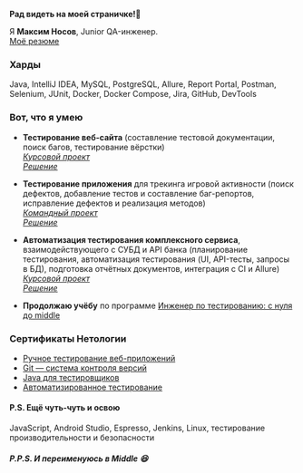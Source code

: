 **Рад видеть на моей страничке!👋**

Я **Максим Носов**, Junior QA-инженер.  
[Моё резюме](https://docs.google.com/document/d/1ScEGZ-BN2FmLecZY0bWfji25RoyRuBQ_dxHW9H98KFk/edit?usp=sharing)  

### Харды
Java, IntelliJ IDEA, MySQL, PostgreSQL, Allure, Report Portal, Postman, Selenium, JUnit, Docker, Docker Compose, Jira, GitHub, DevTools

### Вот, что я умею
* **Тестирование веб-сайта** (составление тестовой документации, поиск багов, тестирование вёрстки)  
  *[Курсовой проект](https://github.com/netology-code/iqa-diplom/blob/main/README.md)*  
  *[Решение](https://docs.google.com/spreadsheets/d/1ZFTC-jcTKYsRICzDlTUDIO_9BUsBC1X7kgaMxaWJXQQ/edit#gid=0)*  
  
* **Тестирование приложения** для трекинга игровой активности (поиск дефектов, добавление тестов и составление баг-репортов, исправление дефектов и реализация методов)  
  *[Командный проект](https://github.com/netology-code/javaqa-team-diplom)*  
  *[Решение](https://github.com/2Evgen/TeamProject)*  
  
* **Автоматизация тестирования комплексного сервиса**, взаимодействующего с СУБД и API банка (планирование тестирования, автоматизация тестирования (UI, API-тесты, запросы в БД), подготовка отчётных документов, интеграция с CI и Allure)  
  *[Курсовой проект](https://github.com/netology-code/aqa-qamid-diplom)*  
  *[Решение](https://github.com/MaksimNosov/Aqa-qamid-diplom)*  
  
* **Продолжаю учёбу** по программе [Инженер по тестированию: с нуля до middle](https://netology.ru/programs/qa-middle#/lessons)  

### Сертификаты Нетологии
* [Ручное тестирование веб-приложений](https://github.com/MaksimNosov/Training-Certificates/blob/master/Certificate-Manual-Testing-Of-Web-App.pdf) 
* [Git — система контроля версий](https://github.com/MaksimNosov/Training-Certificates/blob/master/Certificate-GIT.pdf)
* [Java для тестировщиков](https://github.com/MaksimNosov/Training-Certificates/blob/master/Certificate-Java-For-QA.pdf)
* [Автоматизированное тестирование](https://github.com/MaksimNosov/Training-Certificates/blob/master/Certificate-Automation-Testing.pdf)

#### P.S. Ещё чуть-чуть и освою
JavaScript, Android Studio, Espresso, Jenkins, Linux, тестирование производительности и безопасности

##### P.P.S. И переименуюсь в Middle 😆

